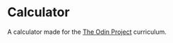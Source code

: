 # Calculator

A calculator made for the [The Odin Project](https://www.theodinproject.com/) curriculum.
